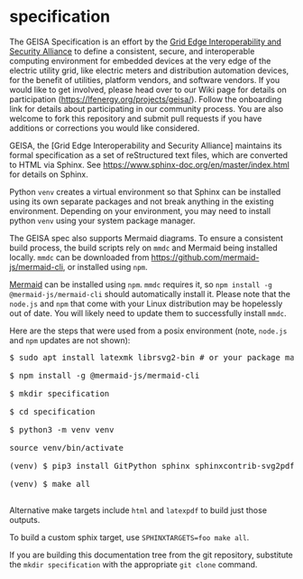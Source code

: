 # specification
The GEISA Specification is an effort by the [Grid Edge Interoperability and
Security Alliance](https://lfenergy.org/projects/geisa/) to define a
consistent, secure, and interoperable computing environment for embedded
devices at the very edge of the electric utility grid, like electric meters and
distribution automation devices, for the benefit of utilities, platform
vendors, and software vendors.  If you would like to get involved, please head
over to our Wiki page for details on participation
(https://lfenergy.org/projects/geisa/).  Follow the onboarding link for details
about participating in our community process.  You are also welcome to fork
this repository and submit pull requests if you have additions or corrections
you would like considered.

GEISA, the [Grid Edge Interoperability and Security Alliance] maintains its
formal specification as a set of reStructured text files, which are converted
to HTML via Sphinx. See https://www.sphinx-doc.org/en/master/index.html for
details on Sphinx.

Python `venv` creates a virtual environment so that Sphinx can be installed using
its own separate packages and not break anything in the existing environment.
Depending on your environment, you may need to install python `venv` using your
system package manager.

The GEISA spec also supports Mermaid diagrams.  To ensure a consistent build
process, the build scripts rely on `mmdc` and Mermaid being installed locally.
`mmdc` can be downloaded from https://github.com/mermaid-js/mermaid-cli, or
installed using `npm`.

[Mermaid](https://mermaid.js.org/) can be installed using `npm`.  `mmdc`
requires it, so `npm install -g @mermaid-js/mermaid-cli` should automatically
install it.  Please note that the `node.js` and `npm` that come with your Linux
distribution may be hopelessly out of date.  You will likely need to update
them to successfully install `mmdc`.

Here are the steps that were used from a posix environment (note, `node.js` and
`npm` updates are not shown):

<pre>
$ sudo apt install latexmk librsvg2-bin # or your package manager of choice

$ npm install -g @mermaid-js/mermaid-cli

$ mkdir specification

$ cd specification

$ python3 -m venv venv

source venv/bin/activate

(venv) $ pip3 install GitPython sphinx sphinxcontrib-svg2pdfconverter

(venv) $ make all

</pre>

Alternative make targets include `html` and `latexpdf` to build just those outputs.

To build a custom sphix target, use `SPHINXTARGETS=foo make all`.

If you are building this documentation tree from the git repository, substitute the ```mkdir specification``` with the appropriate ```git clone``` command.

